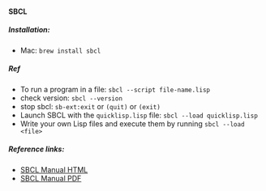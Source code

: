 #### SBCL

##### Installation:
- Mac: `brew install sbcl`

##### Ref
- To run a program in a file: `sbcl --script file-name.lisp`
- check version: `sbcl --version`
- stop sbcl: `sb-ext:exit` or `(quit)` or `(exit)`
- Launch SBCL with the `quicklisp.lisp` file: `sbcl --load quicklisp.lisp`
- Write your own Lisp files and execute them by running `sbcl --load <file>`

##### Reference links: 
- [SBCL Manual HTML](http://www.sbcl.org/manual/index.html)
- [SBCL Manual PDF](http://www.sbcl.org/manual/sbcl.pdf)
